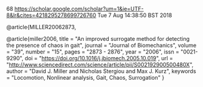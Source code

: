 68
https://scholar.google.com/scholar?um=1&ie=UTF-8&lr&cites=4218295278699726760
Tue  7 Aug 14:38:50 BST 2018




@article{MILLER20062873,


@article{miller2006,
title = "An improved surrogate method for detecting the presence of chaos in gait",
journal = "Journal of Biomechanics",
volume = "39",
number = "15",
pages = "2873 - 2876",
year = "2006",
issn = "0021-9290",
doi = "https://doi.org/10.1016/j.jbiomech.2005.10.019",
url = "http://www.sciencedirect.com/science/article/pii/S002192900500480X",
author = "David J. Miller and Nicholas Stergiou and Max J. Kurz",
keywords = "Locomotion, Nonlinear analysis, Gait, Chaos, Surrogation"
}

